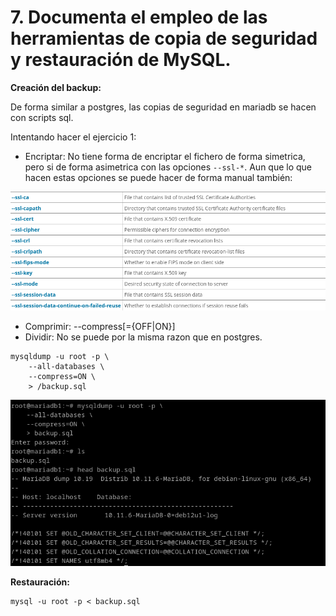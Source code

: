 # 7. Documenta el empleo de las herramientas de copia de seguridad y restauración de MySQL.

**Creación del backup:**

De forma similar a postgres, las copias de seguridad en mariadb se hacen con scripts sql.

Intentando hacer el ejercicio 1:
- Encriptar: No tiene forma de encriptar el fichero de forma simetrica, pero si de forma asimetrica con las opciones `--ssl-*`. Aun que lo que hacen estas opciones se puede hacer de forma manual también:

![ ](img/701.png)

- Comprimir: --compress[={OFF|ON}]
- Dividir: No se puede por la misma razon que en postgres.

```
mysqldump -u root -p \
    --all-databases \
    --compress=ON \
    > /backup.sql
```
![ ](img/702.png)

**Restauración:**

```
mysql -u root -p < backup.sql
```